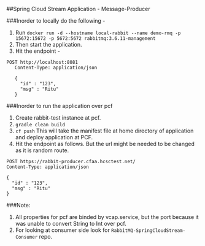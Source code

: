 ##Spring Cloud Stream Application - Message-Producer

###Inorder to locally do the following - 

1. Run ```docker run -d --hostname local-rabbit --name demo-rmq -p 15672:15672 -p 5672:5672 rabbitmq:3.6.11-management```
2. Then start the application.
3. Hit the endpoint - 
```
POST http://localhost:8081
   Content-Type: application/json
   
   {
     "id" : "123",
     "msg" : "Ritu"
   }
   ```


###Inorder to run the application over pcf
1. Create rabbit-test instance at pcf.
2. ```gradle clean build```
3. ```cf push``` This will take the manifest file at home directory of application and deploy application at PCF.
4. Hit the endpoint as follows. But the url might be needed to be changed as it is random route.
```$xslt
POST https://rabbit-producer.cfaa.hcsctest.net/
Content-Type: application/json

{
  "id" : "123",
  "msg" : "Ritu"
}
```

###Note:

1. All properties for pcf are binded by vcap.service, but the port because it was unable to convert String to Int over pcf.
2. For looking at consumer side look for ```RabbitMQ-SpringCloudStream-Consumer``` repo.

 
